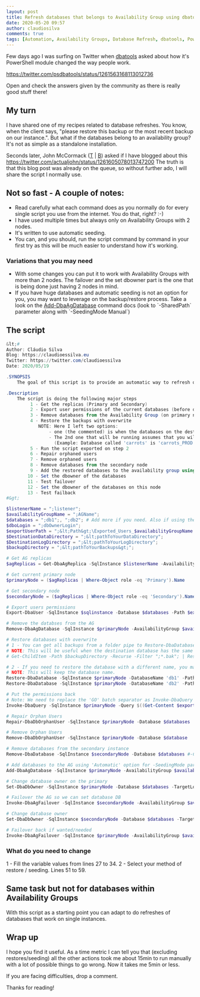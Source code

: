 ```yaml
---
layout: post
title: Refresh databases that belongs to Availability Group using dbatools
date: 2020-05-20 09:57
author: claudiosilva
comments: true
tags: [Automation, Availability Groups, Database Refresh, dbatools, PowerShell, recipes, Scripting, SQLServer, syndicated]
---
```

Few days ago I was surfing on Twitter when <a href="https://twitter.com/psdbatools">dbatools</a> asked about how it's PowerShell module changed the way people work.

https://twitter.com/psdbatools/status/1261563168113012736

Open and check the answers given by the community as there is really good stuff there!

<h2>My turn</h2>

I have shared one of my recipes related to database refreshes. You know, when the client says, "please restore this backup or the most recent backup on our instance.". But what if the databases belong to an availability group? It's not as simple as a standalone installation.

Seconds later, John McCormack (<a href="https://twitter.com/actualjohn">T</a> \| <a href="https://johnmccormack.it/">B</a>) asked if I have blogged about this
https://twitter.com/actualjohn/status/1261605078013747200
The truth is that this blog post was already on the queue, so without further ado, I will share the script I normally use.

<h2>Not so fast - A couple of notes:</h2>

<ul>
<li>Read carefully what each command does as you normally do for every single script you use from the internet. You do that, right? :-)</li>
<li>I have used multiple times but always only on Availability Groups with 2 nodes. </li>
<li>It's written to use automatic seeding. </li>
<li>You can, and you should, run the script command by command in your first try as this will be much easier to understand how it's working.</li>
</ul>

<h3>Variations that you may need</h3>

<ul>
<li>With some changes you can put it to work with Availability Groups with more than 2 nodes. The failover and the set dbowner part is the one that is being done just having 2 nodes in mind. </li>
<li>If you have huge databases and automatic seeding is not an option for you, you may want to leverage on the backup/restore process. Take a look on the <a href="https://docs.dbatools.io/#Add-DbaAgDatabase">Add-DbaAgDatabase</a> command docs (look to `-SharedPath` parameter along with `-SeedingMode Manual`)</li>
</ul>

<h2>The script</h2>

``` powershell
&lt;#
Author: Cláudio Silva
Blog: https://claudioessilva.eu
Twitter: https://twitter.com/claudioessilva
Date: 2020/05/19

.SYNOPSIS
    The goal of this script is to provide an automatic way to refresh one or more databases that belongs to an Availability Group.

.Description
    The script is doing the following major steps
         1 - Get the replicas (Primary and Secondary)
         2 - Export user permissions of the current databases (before dropping them)
         3 - Remove databases from the Availability Group (on primary node)
         4 - Restore the backups with overwrite
            NOTE: Here I left two options:
                - one (the commented) is when the databases on the destination instance have the same name as the origin
                - The 2nd one that will be running assumes that you will need to give a different name to the database on the destination instance.
                  (Example: Database called 'carrots' is 'carrots_PROD' on destination instance)
         5 - Run the script exported on step 2
         6 - Repair orphaned users
         7 - Remove orphaned users
         8 - Remove databases from the secondary node
         9 - Add the restored databases to the availability group using Automatic Seeding
        10 - Set the dbowner of the databases
        11 - Test failover
        12 - Set the dbowner of the databases on this node
        13 - Test failback
#&gt;

$listenerName = ";listener";
$availabilityGroupName = ";AGName";
$databases = ";db1";, ";db2"; # Add more if you need. Also if using the 2nd method of restore, add there too.
$dboLogin = ";dbOwnerLogin";
$exportUserPath = ";&lt;Path&gt;\Exported_Users_$availabilityGroupName.sql";
$DestinationDataDirectory = ";&lt;pathToYourDataDirectory";
$DestinationLogDirectory = ";&lt;pathToYourLogDirectory";
$backupDirectory = ";&lt;pathToYourBackups&gt;";

# Get AG replicas
$agReplicas = Get-DbaAgReplica -SqlInstance $listenerName -AvailabilityGroup $availabilityGroupName

# Get current primary node
$primaryNode = ($agReplicas | Where-Object role -eq 'Primary').Name

# Get secondary node
$secondaryNode = ($agReplicas | Where-Object role -eq 'Secondary').Name

# Export users permissions
Export-DbaUser -SqlInstance $sqlinstance -Database $databases -Path $exportUserPath

# Remove the databses from the AG
Remove-DbaAgDatabase -SqlInstance $primaryNode -AvailabilityGroup $availabilityGroupName -Database $databases #-Confirm:$false

# Restore databases with overwrite
# 1 - You can get all backups from a folder pipe to Restore-DbaDatabase and it will do the magic.
# NOTE: This will be useful when the destination database has the same name as the source.
# Get-ChildItem -Path $backupDirectory -Recurse -Filter ";*.bak"; | Restore-DbaDatabase -SqlInstance $sqlinstance -WithReplace -DestinationDataDirectory $DestinationDataDirectory -DestinationLogDirectory $DestinationLogDirectory

# 2 - If you need to restore the database with a different name, you may prefer to specify each -Database name from the specific backup
# NOTE: This will keep the database name.
Restore-DbaDatabase -SqlInstance $primaryNode -DatabaseName 'db1' -Path ";$backupDirectory\db1.bak"; -WithReplace -DestinationDataDirectory $DestinationDataDirectory -DestinationLogDirectory $DestinationLogDirectory
Restore-DbaDatabase -SqlInstance $primaryNode -DatabaseName 'db2' -Path ";$backupDirectory\db2.bak"; -WithReplace -DestinationDataDirectory $DestinationDataDirectory -DestinationLogDirectory $DestinationLogDirectory

# Put the permissions back
# Note: We need to replace the 'GO' batch separator as Invoke-DbaQuery will do this split and send execution one-by-one. This means that a database context change works but then next command will probably be run on master
Invoke-DbaQuery -SqlInstance $primaryNode -Query $((Get-Content $exportUserPath) -replace '\bGO\b', ' ')

# Repair Orphan Users
Repair-DbaDbOrphanUser -SqlInstance $primaryNode -Database $databases

# Remove Orphan Users
Remove-DbaDbOrphanUser -SqlInstance $primaryNode -Database $database

# Remove databases from the secondary instance
Remove-DbaDatabase -SqlInstance $secondaryNode -Database $databases #-Confirm:$false

# Add databases to the AG using 'Automatic' option for -SeedingMode parameter
Add-DbaAgDatabase -SqlInstance $primaryNode -AvailabilityGroup $availabilityGroupName -Database $databases -SeedingMode Automatic #-Confirm:$false

# Change database owner on the primary
Set-DbaDbOwner -SqlInstance $primaryNode -Database $databases -TargetLogin $dboLogin

# Failover the AG so we can set database DB
Invoke-DbaAgFailover -SqlInstance $secondaryNode -AvailabilityGroup $availabilityGroupName

# Change database owner
Set-DbaDbOwner -SqlInstance $secondaryNode -Database $databases -TargetLogin $dboLogin

# Failover back if wanted/needed
Invoke-DbaAgFailover -SqlInstance $primaryNode -AvailabilityGroup $availabilityGroupName
```

<h3>What do you need to change</h3>

1 - Fill the variable values from lines 27 to 34.
2 - Select your method of restore / seeding. Lines 51 to 59.

<h2>Same task but not for databases within Availability Groups</h2>

With this script as a starting point you can adapt to do refreshes of databases that work on single instances.

<h2>Wrap up</h2>

I hope you find it useful.
As a time metric I can tell you that (excluding restores/seeding) all the other actions took me about 15min to run manually with a lot of possible things to go wrong. Now it takes me 5min or less.

If you are facing difficulties, drop a comment.

Thanks for reading!

